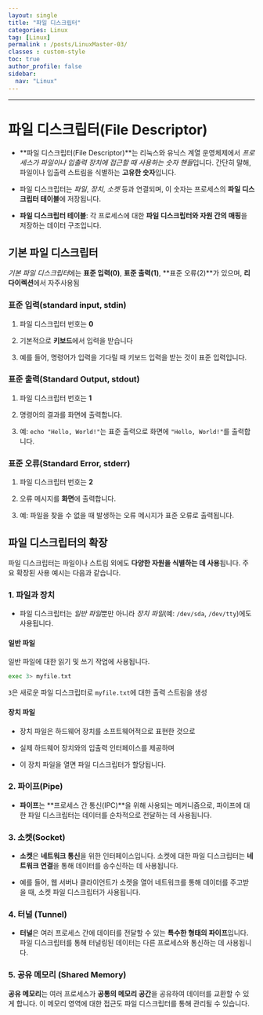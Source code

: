 ```yaml
---
layout: single
title: "파일 디스크립터"
categories: Linux
tag: [Linux]
permalink : /posts/LinuxMaster-03/
classes : custom-style
toc: true
author_profile: false
sidebar:
  nav: "Linux"
---
```


<hr>

# 파일 디스크립터(File Descriptor)

- **파일 디스크립터(File Descriptor)**는 리눅스와 유닉스 계열 운영체제에서 *프로세스가 파일이나 입출력 장치에 접근할 때 사용하는 숫자 핸들*입니다. 간단히 말해, 파일이나 입출력 스트림을 식별하는 **고유한 숫자**입니다.

- 파일 디스크립터는 *파일*, *장치*, *소켓* 등과 연결되며, 이 숫자는 프로세스의 **파일 디스크립터 테이블**에 저장됩니다.

- **파일 디스크립터 테이블**: 각 프로세스에 대한 **파일 디스크립터와 자원 간의 매핑**을 저장하는 데이터 구조입니다.

## 기본 파일 디스크립터

*기본 파일 디스크립터*에는 **표준 입력(0)**, **표준 출력(1)**, **표준 오류(2)**가 있으며, **리다이렉션**에서 자주사용됨 

### 표준 입력(standard input, stdin)

1. 파일 디스크립터 번호는 **0**

2. 기본적으로 **키보드**에서 입력을 받습니다

3. 예를 들어, 명령어가 입력을 기다릴 때 키보드 입력을 받는 것이 표준 입력입니다.

### 표준 출력(Standard Output, stdout)

1. 파일 디스크립터 번호는 **1**

2. 명령어의 결과를 화면에 출력합니다.

3. 예: `echo "Hello, World!"`는 표준 출력으로 화면에 `"Hello, World!"`를 출력합니다.

### 표준 오류(Standard Error, stderr)

1. 파일 디스크립터 번호는 **2**

2. 오류 메시지를 **화면**에 출력합니다.

3. 예: 파일을 찾을 수 없을 때 발생하는 오류 메시지가 표준 오류로 출력됩니다.

## 파일 디스크립터의 확장

파일 디스크립터는 파일이나 스트림 외에도 **다양한 자원을 식별하는 데 사용**됩니다. 주요 확장된 사용 예시는 다음과 같습니다.

### 1. 파일과 장치

- 파일 디스크립터는 *일반 파일*뿐만 아니라 *장치 파일*(예: `/dev/sda`, `/dev/tty`)에도 사용됩니다.

#### 일반 파일

일반 파일에 대한 읽기 및 쓰기 작업에 사용됩니다.

```bash
exec 3> myfile.txt
```

`3`은 새로운 파일 디스크립터로 `myfile.txt`에 대한 출력 스트림을 생성

#### 장치 파일

- 장치 파일은 하드웨어 장치를 소프트웨어적으로 표현한 것으로

- 실제 하드웨어 장치와의 입출력 인터페이스를 제공하며

- 이 장치 파일을 열면 파일 디스크립터가 할당됩니다.

### 2. 파이프(Pipe)

- **파이프**는 **프로세스 간 통신(IPC)**을 위해 사용되는 메커니즘으로, 파이프에 대한 파일 디스크립터는 데이터를 순차적으로 전달하는 데 사용됩니다.

### 3. 소켓(Socket)

- **소켓**은 **네트워크 통신**을 위한 인터페이스입니다. 소켓에 대한 파일 디스크립터는 **네트워크 연결**을 통해 데이터를 송수신하는 데 사용됩니다.

- 예를 들어, 웹 서버나 클라이언트가 소켓을 열어 네트워크를 통해 데이터를 주고받을 때, 소켓 파일 디스크립터가 사용됩니다.

### 4. 터널 (Tunnel)

- **터널**은 여러 프로세스 간에 데이터를 전달할 수 있는 **특수한 형태의 파이프**입니다. 파일 디스크립터를 통해 터널링된 데이터는 다른 프로세스와 통신하는 데 사용됩니다.

### 5. 공유 메모리 (Shared Memory)

**공유 메모리**는 여러 프로세스가 **공통의 메모리 공간**을 공유하여 데이터를 교환할 수 있게 합니다. 이 메모리 영역에 대한 접근도 파일 디스크립터를 통해 관리될 수 있습니다.